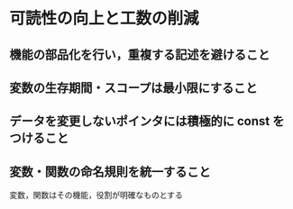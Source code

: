 # 可読性の向上と工数の削減

## 機能の部品化を行い，重複する記述を避けること

## 変数の生存期間・スコープは最小限にすること

## データを変更しないポインタには積極的に const をつけること

## 変数・関数の命名規則を統一すること
変数，関数はその機能，役割が明確なものとする
